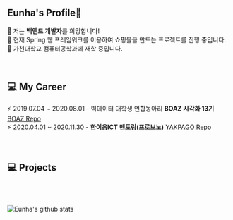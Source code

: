 Eunha's Profile🤪   
------------------------------------------  
🌱 저는 **백엔드 개발자**를 희망합니다!    
🌱 현재 Spring 웹 프레임워크를 이용하여 쇼핑몰을 만드는 프로젝트를 진행 중입니다.  
🌱 가천대학교 컴퓨터공학과에 재학 중입니다.  
<br><br>

💻 My Career  
------------------  
⚡ 2019.07.04 ~ 2020.08.01 - 빅데이터 대학생 연합동아리 **BOAZ 시각화 13기** [BOAZ Repo](https://github.com/EunhaKyeong/BOAZ)  
⚡ 2020.04.01 ~ 2020.11.30 - **한이음ICT 멘토링(프로보노)** [YAKPAGO Repo](https://github.com/EunhaKyeong/Yakpago)  
<br><br>  

💻 Projects 
------------------  
<br><br>

![Eunha's github stats](https://github-readme-stats.vercel.app/api?username=EunhaKyeong&show_icons=true&theme=gruvbox)

<!--
**EunhaKyeong/EunhaKyeong** is a ✨ _special_ ✨ repository because its `README.md` (this file) appears on your GitHub profile.

Here are some ideas to get you started:

- 🔭 I’m currently working on ...
- 🌱 I’m currently learning ...
- 👯 I’m looking to collaborate on ...
- 🤔 I’m looking for help with ...
- 💬 Ask me about ...
- 📫 How to reach me: ...
- 😄 Pronouns: ...
- ⚡ Fun fact: ...
-->

